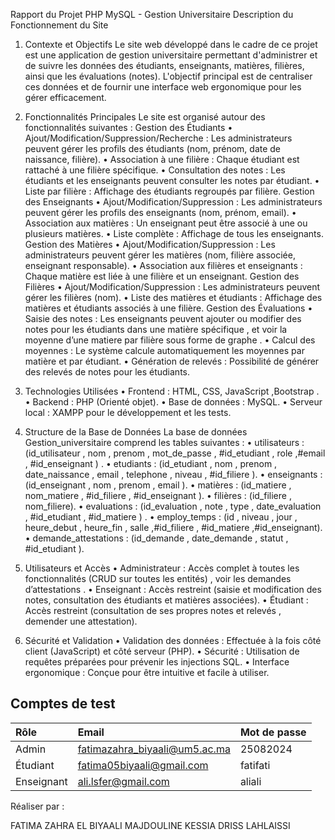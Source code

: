 Rapport du Projet PHP MySQL - Gestion Universitaire
Description du Fonctionnement du Site


1. Contexte et Objectifs
Le site web développé dans le cadre de ce projet est une application de gestion universitaire permettant d'administrer et de suivre les données des étudiants, enseignants, matières, filières, ainsi que les évaluations (notes). L'objectif principal est de centraliser ces données et de fournir une interface web ergonomique pour les gérer efficacement.


2. Fonctionnalités Principales
Le site est organisé autour des fonctionnalités suivantes :
    Gestion des Étudiants
        •	Ajout/Modification/Suppression/Recherche : Les administrateurs peuvent gérer les profils des étudiants (nom, prénom, date de naissance, filière).
        •	Association à une filière : Chaque étudiant est rattaché à une filière spécifique.
        •	Consultation des notes : Les étudiants et les enseignants peuvent consulter les notes par étudiant.
        •	Liste par filière : Affichage des étudiants regroupés par filière.
    Gestion des Enseignants
        •	Ajout/Modification/Suppression : Les administrateurs peuvent gérer les profils des enseignants (nom, prénom, email).
        •	Association aux matières : Un enseignant peut être associé à une ou plusieurs matières.
        •	Liste complète : Affichage de tous les enseignants.
    Gestion des Matières
        •	Ajout/Modification/Suppression : Les administrateurs peuvent gérer les matières (nom, filière associée, enseignant responsable).
        •	Association aux filières et enseignants : Chaque matière est liée à une filière et un enseignant.
    Gestion des Filières
        •	Ajout/Modification/Suppression : Les administrateurs peuvent gérer les filières (nom).
        •	Liste des matières et étudiants : Affichage des matières et étudiants associés à une filière.
    Gestion des Évaluations
        •	Saisie des notes : Les enseignants peuvent ajouter ou modifier des notes pour les étudiants dans une matière spécifique , et voir la moyenne d’une matiere par filière sous forme de graphe .
        •	Calcul des moyennes : Le système calcule automatiquement les moyennes par matière et par étudiant.
        •	Génération de relevés : Possibilité de générer des relevés de notes pour les étudiants.


3. Technologies Utilisées
    •	Frontend : HTML, CSS, JavaScript ,Bootstrap .
    •	Backend : PHP (Orienté objet).
    •	Base de données : MySQL.
    •	Serveur local : XAMPP pour  le développement et les tests.


4. Structure de la Base de Données
La base de données Gestion_universitaire comprend les tables suivantes :
    •	utilisateurs : (id_utilisateur , nom , prenom , mot_de_passe , #id_etudiant , role ,#email ,             #id_enseignant ) .
    •	etudiants : (id_etudiant , nom , prenom , date_naissance , email , telephone , niveau , #id_filiere ).
    •	enseignants : (id_enseignant , nom , prenom , email ).
    •	matières : (id_matiere , nom_matiere , #id_filiere , #id_enseignant ).
    •	filières : (id_filiere , nom_filiere).
    •	evaluations : (id_evaluation , note , type , date_evaluation , #id_etudiant , #id_matiere ) .
    •	employ_temps : (id , niveau , jour , heure_debut , heure_fin , salle ,#id_filiere , #id_matiere ,#id_enseignant).
    •	demande_attestations : (id_demande , date_demande , statut , #id_etudiant ).


5. Utilisateurs et Accès
    •	Administrateur : Accès complet à toutes les fonctionnalités (CRUD sur toutes les entités) , voir les demandes d’attestations .
    •	Enseignant : Accès restreint (saisie et modification des notes, consultation des étudiants et matières associées).
    •	Étudiant : Accès restreint (consultation de ses propres notes et relevés , demender une attestation).


6. Sécurité et Validation
    •	Validation des données : Effectuée à la fois côté client (JavaScript) et côté serveur (PHP).
    •	Sécurité : Utilisation de requêtes préparées pour prévenir les injections SQL.
    •	Interface ergonomique : Conçue pour être intuitive et facile à utiliser.

## Comptes de test

| Rôle            | Email                                  | Mot de passe  |
|:-------------   |:---------------------------------------|:--------------|
| Admin           | fatimazahra_biyaali@um5.ac.ma          | 25082024      |
| Étudiant        | fatima05biyaali@gmail.com              | fatifati      |
| Enseignant      | ali.lsfer@gmail.com                    | aliali        |








Réaliser par :

FATIMA ZAHRA EL BIYAALI
MAJDOULINE KESSIA
DRISS LAHLAISSI


